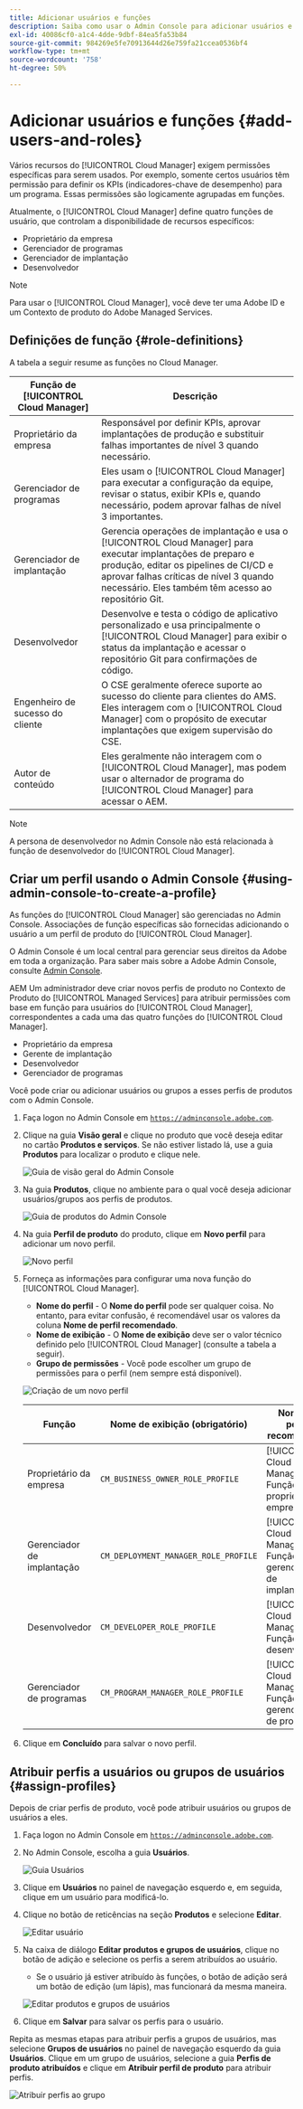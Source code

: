 ```yaml
---
title: Adicionar usuários e funções
description: Saiba como usar o Admin Console para adicionar usuários e funções e criar perfis.
exl-id: 40086cf0-a1c4-4dde-9dbf-84ea5fa53b84
source-git-commit: 984269e5fe70913644d26e759fa21ccea0536bf4
workflow-type: tm+mt
source-wordcount: '758'
ht-degree: 50%

---
```



# Adicionar usuários e funções {#add-users-and-roles}

Vários recursos do [!UICONTROL Cloud Manager] exigem permissões específicas para serem usados. Por exemplo, somente certos usuários têm permissão para definir os KPIs (indicadores-chave de desempenho) para um programa. Essas permissões são logicamente agrupadas em funções.

Atualmente, o [!UICONTROL Cloud Manager] define quatro funções de usuário, que controlam a disponibilidade de recursos específicos:

* Proprietário da empresa
* Gerenciador de programas
* Gerenciador de implantação
* Desenvolvedor

>[!NOTE]
>
>Para usar o [!UICONTROL Cloud Manager], você deve ter uma Adobe ID e um Contexto de produto do Adobe Managed Services.

## Definições de função {#role-definitions}

A tabela a seguir resume as funções no Cloud Manager.

| Função de [!UICONTROL Cloud Manager] | Descrição |
| --- | --- |
| Proprietário da empresa | Responsável por definir KPIs, aprovar implantações de produção e substituir falhas importantes de nível 3 quando necessário. |
| Gerenciador de programas | Eles usam o [!UICONTROL Cloud Manager] para executar a configuração da equipe, revisar o status, exibir KPIs e, quando necessário, podem aprovar falhas de nível 3 importantes. |
| Gerenciador de implantação | Gerencia operações de implantação e usa o [!UICONTROL Cloud Manager] para executar implantações de preparo e produção, editar os pipelines de CI/CD e aprovar falhas críticas de nível 3 quando necessário. Eles também têm acesso ao repositório Git. |
| Desenvolvedor | Desenvolve e testa o código de aplicativo personalizado e usa principalmente o [!UICONTROL Cloud Manager] para exibir o status da implantação e acessar o repositório Git para confirmações de código. |
| Engenheiro de sucesso do cliente | O CSE geralmente oferece suporte ao sucesso do cliente para clientes do AMS. Eles interagem com o [!UICONTROL Cloud Manager] com o propósito de executar implantações que exigem supervisão do CSE. |
| Autor de conteúdo | Eles geralmente não interagem com o [!UICONTROL Cloud Manager], mas podem usar o alternador de programa do [!UICONTROL Cloud Manager] para acessar o AEM. |

>[!NOTE]
>
>A persona de desenvolvedor no Admin Console não está relacionada à função de desenvolvedor do [!UICONTROL Cloud Manager].

## Criar um perfil usando o Admin Console {#using-admin-console-to-create-a-profile}

As funções do [!UICONTROL Cloud Manager] são gerenciadas no Admin Console. Associações de função específicas são fornecidas adicionando o usuário a um perfil de produto do [!UICONTROL Cloud Manager].

O Admin Console é um local central para gerenciar seus direitos da Adobe em toda a organização. Para saber mais sobre a Adobe Admin Console, consulte [Admin Console](https://helpx.adobe.com/br/enterprise/using/admin-console.html).

AEM Um administrador deve criar novos perfis de produto no Contexto de Produto do [!UICONTROL Managed Services] para atribuir permissões com base em função para usuários do [!UICONTROL Cloud Manager], correspondentes a cada uma das quatro funções do [!UICONTROL Cloud Manager].

* Proprietário da empresa
* Gerente de implantação
* Desenvolvedor
* Gerenciador de programas

Você pode criar ou adicionar usuários ou grupos a esses perfis de produtos com o Admin Console.

1. Faça logon no Admin Console em [`https://adminconsole.adobe.com`](https://adminconsole.adobe.com).

1. Clique na guia **Visão geral** e clique no produto que você deseja editar no cartão **Produtos e serviços**. Se não estiver listado lá, use a guia **Produtos** para localizar o produto e clique nele.

   ![Guia de visão geral do Admin Console](/help/assets/admin-console-overview.png)

1. Na guia **Produtos**, clique no ambiente para o qual você deseja adicionar usuários/grupos aos perfis de produtos.

   ![Guia de produtos do Admin Console](/help/assets/admin-console-product.png)

1. Na guia **Perfil de produto** do produto, clique em **Novo perfil** para adicionar um novo perfil.

   ![Novo perfil](/help/assets/admin-console-product-profiles.png)

1. Forneça as informações para configurar uma nova função do [!UICONTROL Cloud Manager].

   * **Nome do perfil** - O **Nome do perfil** pode ser qualquer coisa. No entanto, para evitar confusão, é recomendável usar os valores da coluna **Nome de perfil recomendado**.
   * **Nome de exibição** - O **Nome de exibição** deve ser o valor técnico definido pelo [!UICONTROL Cloud Manager] (consulte a tabela a seguir).
   * **Grupo de permissões** - Você pode escolher um grupo de permissões para o perfil (nem sempre está disponível).

   ![Criação de um novo perfil](/help/assets/screen_shot_2018-05-04at171819.png)

   | Função | Nome de exibição (obrigatório) | Nome de perfil recomendado |
   |---|---|---|
   | Proprietário da empresa | `CM_BUSINESS_OWNER_ROLE_PROFILE` | [!UICONTROL Cloud Manager] - Função de proprietário da empresa |
   | Gerenciador de implantação | `CM_DEPLOYMENT_MANAGER_ROLE_PROFILE` | [!UICONTROL Cloud Manager] - Função do gerenciador de implantação |
   | Desenvolvedor | `CM_DEVELOPER_ROLE_PROFILE` | [!UICONTROL Cloud Manager] - Função do desenvolvedor |
   | Gerenciador de programas | `CM_PROGRAM_MANAGER_ROLE_PROFILE` | [!UICONTROL Cloud Manager] - Função do gerenciador de programas |


1. Clique em **Concluído** para salvar o novo perfil.

## Atribuir perfis a usuários ou grupos de usuários {#assign-profiles}

Depois de criar perfis de produto, você pode atribuir usuários ou grupos de usuários a eles.

1. Faça logon no Admin Console em [`https://adminconsole.adobe.com`](https://adminconsole.adobe.com).

1. No Admin Console, escolha a guia **Usuários**.

   ![Guia Usuários](/help/assets/admin-console-users.png)

1. Clique em **Usuários** no painel de navegação esquerdo e, em seguida, clique em um usuário para modificá-lo.

1. Clique no botão de reticências na seção **Produtos** e selecione **Editar**.

   ![Editar usuário](/help/assets/admin-console-edit-user.png)

1. Na caixa de diálogo **Editar produtos e grupos de usuários**, clique no botão de adição e selecione os perfis a serem atribuídos ao usuário.

   * Se o usuário já estiver atribuído às funções, o botão de adição será um botão de edição (um lápis), mas funcionará da mesma maneira.

   ![Editar produtos e grupos de usuários](/help/assets/admin-console-edit-products-and-user-groups.png)

1. Clique em **Salvar** para salvar os perfis para o usuário.

Repita as mesmas etapas para atribuir perfis a grupos de usuários, mas selecione **Grupos de usuários** no painel de navegação esquerdo da guia **Usuários**. Clique em um grupo de usuários, selecione a guia **Perfis de produto atribuídos** e clique em **Atribuir perfil de produto** para atribuir perfis.

![Atribuir perfis ao grupo](/help/assets/admin-console-edit-user-groups.png)
